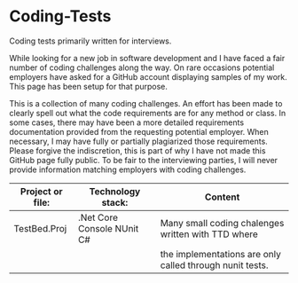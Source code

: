 # Coding-Tests
Coding tests primarily written for interviews. 
  
While looking for a new job in software development and I have faced a fair number of coding challenges along the way. On rare occasions potential employers have asked for a GitHub account displaying samples of my work. This page has been setup for that purpose. 
  
This is a collection of many coding challenges. An effort has been made to clearly spell out what the code requirements are for any method or class. In some cases, there may have been a more detailed requirements documentation provided from the requesting potential employer. When necessary, I may have fully or partially plagiarized those requirements. Please forgive the indiscretion, this is part of why I have not made this GitHub page fully public. To be fair to the interviewing parties, I will never provide information matching employers with coding challenges. 
 
Project or file: | Technology stack:          | Content
-----------------|----------------------------|------------
TestBed.Proj     | .Net Core Console NUnit C# | Many small coding chalenges written with TTD where 
                 |                            | the implementations are only called through nunit tests.
